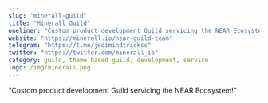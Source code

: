 ```yaml
---
slug: "minerall-guild"
title: "Minerall Guild"
oneliner: "Custom product development Guild servicing the NEAR Ecosystem!"
website: "https://minerall.io/near-guild-team"
telegram: "https://t.me/jedimindtrickss"
twitter: "https://twitter.com/minerall_io"
category: guild, theme based guild, development, service	
logo: /img/minerall.png
---
```


“Custom product development Guild servicing the NEAR Ecosystem!”
